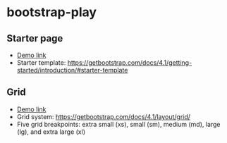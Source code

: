 # bootstrap-play

## Starter page
* [Demo link](demo/starter.html)
* Starter template: https://getbootstrap.com/docs/4.1/getting-started/introduction/#starter-template

## Grid
* [Demo link](demo/01.html)
* Grid system: https://getbootstrap.com/docs/4.1/layout/grid/
* Five grid breakpoints: extra small (xs), small (sm), medium (md), large (lg), and extra large (xl)
